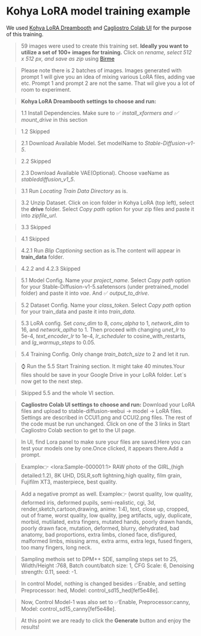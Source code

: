 # Kohya LoRA model training example

We used [Kohya LoRA Dreambooth](https://colab.research.google.com/github/Linaqruf/kohya-trainer/blob/main/kohya-LoRA-dreambooth.ipynb) 
and [Cagliostro Colab UI](https://colab.research.google.com/github/Linaqruf/sd-notebook-collection/blob/main/cagliostro-colab-ui.ipynb) for the purpose of this training.

> 59 images were used  to create this training set. **Ideally you want to utilize a set of 100+ images for training.** 
  Click on *rename, select 512 x 512 px, and save as zip* using [Birme](https://www.birme.net/?target_width=512&target_height=512&rename=x&rename_start=119)
  
 > Please note there is 2 batches of images. Images generated with prompt 1 will give you an idea of mixing various LoRA files, adding vae etc. Prompt 1 and prompt 2 are not the same. That wil give you a lot of room to experiment.

> **Kohya LoRA Dreambooth settings to choose and run:**

>    1.1 Install Dependencies. Make sure to ✅ *install_xformers and ✅ mount_drive*  in this section

>    1.2 Skipped

>    2.1 Download Available Model. Set modelName to *Stable-Diffusion-v1-5*.

>    2.2 Skipped

>    2.3 Download Available VAE(Optional). Choose vaeName as *stableddiffusion_v1_5*.

>    3.1 Run *Locating Train Data Directory* as is.

>    3.2 Unzip Dataset. Click on icon folder in Kohya LoRA (top left), select the **drive** folder. Select *Copy path* option for your zip files and paste it into *zipfile_url*.

>    3.3 Skipped

>    4.1 Skipped

>    4.2.1 Run *Blip Captioning* section as is.The content will appear in **train_data** folder.

>    4.2.2 and 4.2.3 Skipped

>    5.1  Model Config. Name your *project_name*. Select *Copy path* option for your Stable-Diffusion-v1-5.safetensors (under pretrained_model folder) and paste it into *vae*. And ✅ *output_to_drive*.

>    5.2  Dataset Config. Name your *class_token*. Select *Copy path* option for your train_data and paste it into *train_data*.

>    5.3  LoRA config. Set *conv_dim* to 8, *conv_alpha* to 1, *network_dim* to 16, and *network_aplha* to 1. Then proceed with changing *unet_lr* to 5e-4, *text_encoder_lr* to 1e-4, *lr_scheduler* to cosine_with_restarts, and *lg_warmup_steps* to 0.05.  

>    5.4 Training Config. Only change *train_batch_size* to 2 and let it run.

>    :watch: Run the 5.5 Start Training section. It might take 40 minutes.Your files should be save in your Google Drive in your LoRA folder. Let`s now get to the next step.

> Skipped 5.5 and the whole VI section.

> **Cagliostro Colab UI settings to choose and run:**
Download your LoRA files and upload to stable-diffusion-webui -> model -> LoRA files. Settings are described in CCUI1.png and CCUI2.png files. The rest of the code must be run unchanged. Click on one of the 3 links in Start Cagliostro Colab section to get to the UI page.

> In UI, find Lora panel to make sure your files are saved.Here you can test your models one by one.Once clicked, it appears there.Add a prompt.

> Example:point_right:  \<lora:Sample-000001:1> RAW photo of the GIRL,(high detailed:1.2), 8K UHD, DSLR,soft lightning,high quality, film grain, Fujifilm XT3, masterpiece, best quality.

> Add a negative prompt as well. Example:point_right: (worst quality, low quality, deformed iris, deformed pupils, semi-realistic, cgi, 3d, render,sketch,cartoon,drawing, anime: 1:4), text, close up, cropped, out of frame, worst quality, low quality, jpeg artifacts, ugly, duplicate, morbid, mutilated, extra fingers, mutated hands, poorly drawn hands, poorly drawn face, mutation, deformed, blurry, dehydrated, bad anatomy, bad proportions, extra limbs, cloned face, disfigured, malformed limbs, missing arms, extra arms, extra legs, fused fingers, too many fingers, long neck.

> Sampling methois set to DPM++ SDE, sampling steps set to 25, Width/Height :768, Batch count/batch size: 1, CFG Scale: 6, Denoising strength: 0.11, seed: -1.

> In control Model, nothing is changed besides ✅Enable, and setting Preprocessor: hed, Model: control_sd15_hed[fef5e48e].

> Now, Control Model-1 was also set to ✅Enable, Preprocessor:canny, Model: control_sd15_canny[fef5e48e].

> At this point we are ready to click the **Generate** button and enjoy the results!















  


